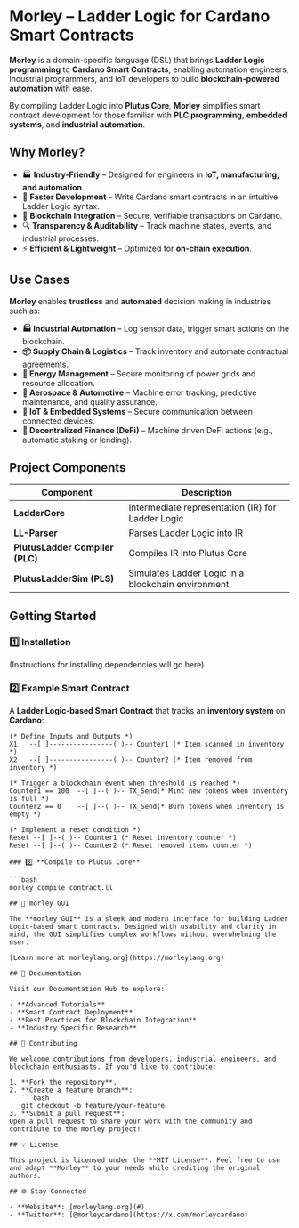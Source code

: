 # **Morley** – Ladder Logic for Cardano Smart Contracts

**Morley** is a domain-specific language (DSL) that brings **Ladder Logic programming** to **Cardano Smart Contracts**, enabling automation engineers, industrial programmers, and IoT developers to build **blockchain-powered automation** with ease. 

By compiling Ladder Logic into **Plutus Core**, **Morley** simplifies smart contract development for those familiar with **PLC programming**, **embedded systems**, and **industrial automation**.

## **Why Morley?**
- 🏭 **Industry-Friendly** – Designed for engineers in **IoT, manufacturing, and automation**.
- 🚀 **Faster Development** – Write Cardano smart contracts in an intuitive Ladder Logic syntax.
- 🔗 **Blockchain Integration** – Secure, verifiable transactions on Cardano.
- 🔍 **Transparency & Auditability** – Track machine states, events, and industrial processes.
- ⚡ **Efficient & Lightweight** – Optimized for **on-chain execution**.

## **Use Cases**
**Morley** enables **trustless** and **automated** decision making in industries such as:
- **🏭 Industrial Automation** – Log sensor data, trigger smart actions on the blockchain.
- **📦 Supply Chain & Logistics** – Track inventory and automate contractual agreements.
- **🔋 Energy Management** – Secure monitoring of power grids and resource allocation.
- **🚀 Aerospace & Automotive** – Machine error tracking, predictive maintenance, and quality assurance.
- **🔗 IoT & Embedded Systems** – Secure communication between connected devices.
- **🏦 Decentralized Finance (DeFi)** – Machine driven DeFi actions (e.g., automatic staking or lending).

## **Project Components**
| Component | Description |
|-----------|------------|
| **LadderCore** | Intermediate representation (IR) for Ladder Logic |
| **LL-Parser** | Parses Ladder Logic into IR |
| **PlutusLadder Compiler (PLC)** | Compiles IR into Plutus Core |
| **PlutusLadderSim (PLS)** | Simulates Ladder Logic in a blockchain environment |

## **Getting Started**
### 1️⃣ **Installation**
(Instructions for installing dependencies will go here)

### 2️⃣ **Example Smart Contract**
A **Ladder Logic-based Smart Contract** that tracks an **inventory system** on **Cardano**:

```ladder
(* Define Inputs and Outputs *)
X1   --[ ]----------------( )-- Counter1 (* Item scanned in inventory *)
X2   --[ ]----------------( )-- Counter2 (* Item removed from inventory *)

(* Trigger a blockchain event when threshold is reached *)
Counter1 == 100  --[ ]--( )-- TX_Send(* Mint new tokens when inventory is full *)
Counter2 == 0    --[ ]--( )-- TX_Send(* Burn tokens when inventory is empty *)

(* Implement a reset condition *)
Reset --[ ]--( )-- Counter1 (* Reset inventory counter *)
Reset --[ ]--( )-- Counter2 (* Reset removed items counter *)

### 3️⃣ **Compile to Plutus Core**

```bash
morley compile contract.ll

## 🎨 morley GUI

The **morley GUI** is a sleek and modern interface for building Ladder Logic-based smart contracts. Designed with usability and clarity in mind, the GUI simplifies complex workflows without overwhelming the user.

[Learn more at morleylang.org](https://morleylang.org)

## 📖 Documentation

Visit our Documentation Hub to explore:

- **Advanced Tutorials**
- **Smart Contract Deployment**
- **Best Practices for Blockchain Integration**
- **Industry Specific Research**

## 🤝 Contributing

We welcome contributions from developers, industrial engineers, and blockchain enthusiasts. If you'd like to contribute:

1. **Fork the repository**.
2. **Create a feature branch**:  
   ```bash
   git checkout -b feature/your-feature
3. **Submit a pull request**:
Open a pull request to share your work with the community and contribute to the morley project!

## 💡 License

This project is licensed under the **MIT License**. Feel free to use and adapt **Morley** to your needs while crediting the original authors.

## 🌐 Stay Connected

- **Website**: [morleylang.org](#)  
- **Twitter**: [@morleycardano](https://x.com/morleycardano) 
